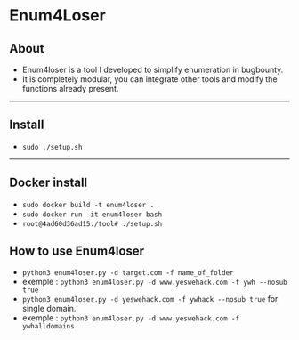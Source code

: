 # Enum4Loser
## About
- Enum4loser is a tool I developed to simplify enumeration in bugbounty.
- It is completely modular, you can integrate other tools and modify the functions already present.
---
## Install
- `sudo ./setup.sh`
---
## Docker install
- `sudo docker build -t enum4loser .`
- `sudo docker run -it enum4loser bash`
- `root@4ad60d36ad15:/tool# ./setup.sh`
## How to use Enum4loser
- `python3 enum4loser.py -d target.com -f name_of_folder`
- exemple : `python3 enum4loser.py -d www.yeswehack.com -f ywh --nosub true`
- `python3 enum4loser.py -d yeswehack.com -f ywhack --nosub true` for single domain.
- exemple : `python3 enum4loser.py -d www.yeswehack.com -f ywhalldomains`
